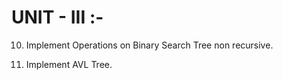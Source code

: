 # UNIT - III :- 

10. Implement Operations on Binary Search Tree non recursive.

11. Implement AVL Tree.
